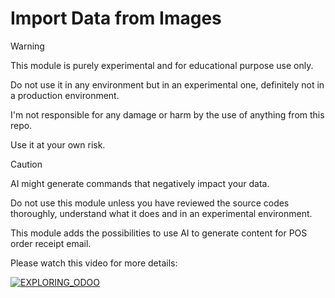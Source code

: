 # Import Data from Images
> [!WARNING]
> This module is purely experimental and for educational purpose use only.
>
> Do not use it in any environment but in an experimental one, definitely not in a production environment.
>
> I'm not responsible for any damage or harm by the use of anything from this repo.
>
> Use it at your own risk.

> [!CAUTION]
> AI might generate commands that negatively impact your data.
>
> Do not use this module unless you have reviewed the source codes thoroughly, understand what it does and in an experimental environment.

This module adds the possibilities to use AI to generate content for POS order receipt email.

Please watch this video for more details:

[![EXPLORING_ODOO](https://img.youtube.com/vi/jTSRlOhrNoE/0.jpg)](https://www.youtube.com/watch?v=jTSRlOhrNoE)


